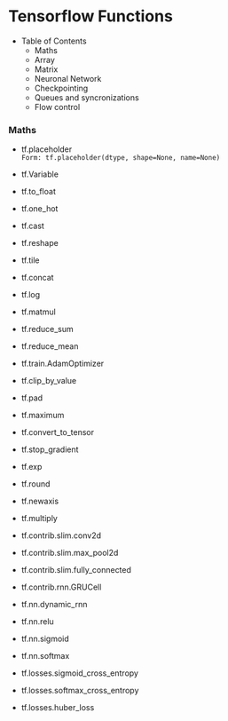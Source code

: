 # Tensorflow Functions

- Table of Contents
  - Maths
  - Array
  - Matrix
  - Neuronal Network
  - Checkpointing
  - Queues and syncronizations
  - Flow control
 
 ### Maths
 

- tf.placeholder <br />
`Form: tf.placeholder(dtype, shape=None, name=None)` <br />

- tf.Variable

- tf.to_float

- tf.one_hot

- tf.cast

- tf.reshape

- tf.tile

- tf.concat

- tf.log

- tf.matmul

- tf.reduce_sum

- tf.reduce_mean

- tf.train.AdamOptimizer

- tf.clip_by_value

- tf.pad

- tf.maximum

- tf.convert_to_tensor

- tf.stop_gradient

- tf.exp

- tf.round

- tf.newaxis

- tf.multiply


- tf.contrib.slim.conv2d

- tf.contrib.slim.max_pool2d

- tf.contrib.slim.fully_connected

- tf.contrib.rnn.GRUCell

- tf.nn.dynamic_rnn

- tf.nn.relu

- tf.nn.sigmoid

- tf.nn.softmax

- tf.losses.sigmoid_cross_entropy

- tf.losses.softmax_cross_entropy

- tf.losses.huber_loss




